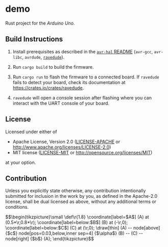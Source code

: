 demo
========

Rust project for the _Arduino Uno_.

## Build Instructions
1. Install prerequisites as described in the [`avr-hal` README] (`avr-gcc`, `avr-libc`, `avrdude`, [`ravedude`]).

2. Run `cargo build` to build the firmware.

3. Run `cargo run` to flash the firmware to a connected board.  If `ravedude`
   fails to detect your board, check its documentation at
   <https://crates.io/crates/ravedude>.

4. `ravedude` will open a console session after flashing where you can interact
   with the UART console of your board.

[`avr-hal` README]: https://github.com/Rahix/avr-hal#readme
[`ravedude`]: https://crates.io/crates/ravedude

## License
Licensed under either of

 - Apache License, Version 2.0
   ([LICENSE-APACHE](LICENSE-APACHE) or <http://www.apache.org/licenses/LICENSE-2.0>)
 - MIT license
   ([LICENSE-MIT](LICENSE-MIT) or <http://opensource.org/licenses/MIT>)

at your option.

## Contribution
Unless you explicitly state otherwise, any contribution intentionally submitted
for inclusion in the work by you, as defined in the Apache-2.0 license, shall
be dual licensed as above, without any additional terms or conditions.

$$\begin{tikzpicture}\small
\def\r{1.8}
\coordinate[label=$A$] (A) at (0.5*\r,0.8*\r);
\coordinate[label=below:$B$] (B) at (-\r,0);
\coordinate[label=below:$C$] (C) at (\r,0);
\draw[thin] (A) -- node[above] {$c$}
   node[pos=0.03,below,inner sep=4] {$\alpha$}
   (B) -- (C) -- node[right] {$b$} (A);
\end{tikzpicture}$$